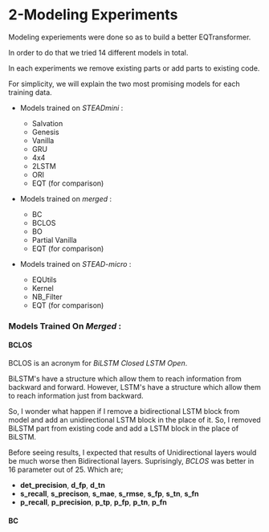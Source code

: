 # 2-Modeling Experiments #

Modeling experiements were done so as to build a better EQTransformer. 

In order to do that we tried 14 different models in total. 

In each experiments we remove existing parts or add parts to existing code.

For simplicity, we will explain the two most promising models for each training data.

* Models trained on _STEADmini_ :
  * Salvation
  * Genesis
  * Vanilla
  * GRU
  * 4x4
  * 2LSTM
  * ORI
  * EQT (for comparison)

* Models trained on _merged_ :
  * BC
  * BCLOS
  * BO
  * Partial Vanilla
  * EQT (for comparison)
  
* Models trained on _STEAD-micro_ :
  * EQUtils
  * Kernel
  * NB_Filter
  * EQT (for comparison)
  

### Models Trained On _Merged_ : ###

#### BCLOS ####
BCLOS is an acronym for *BiLSTM Closed LSTM Open*.

BiLSTM's have a structure which allow them to reach information from backward and forward. However, LSTM's have a structure which allow them to reach information just from backward. 

So, I wonder what happen if I remove a bidirectional LSTM block from model and add an unidirectional LSTM block in the place of it. So, I removed BiLSTM part from existing code and add a LSTM block in the place of BiLSTM. 


Before seeing results, I expected that results of Unidirectional layers would be much worse then Bidirectional layers. Suprisingly, *BCLOS* was better in 16 parameter out of 25. Which are;
 * **det_precision**, **d_fp**, **d_tn**
 * **s_recall**, **s_precison**, **s_mae**, **s_rmse**, **s_fp**, **s_tn**, **s_fn**
 * **p_recall**, **p_precision**, **p_tp**, **p_fp**, **p_tn**, **p_fn**


#### BC ####

 







